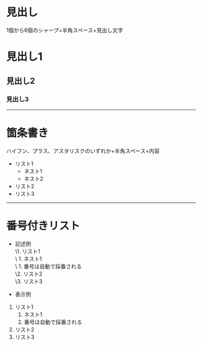 # 見出し
1個から6個のシャープ+半角スペース+見出し文字

# 見出し1
## 見出し2
### 見出し3

---
# 箇条書き
ハイフン、プラス、アスタリスクのいずれか+半角スペース+内容

- リスト1
  - ネスト1
  - ネスト2
- リスト2
- リスト3

---
# 番号付きリスト
- 記述例  
\1. リスト1  
\	1. ネスト1  
\	1. 番号は自動で採番される  
\2. リスト2  
\3. リスト3  

- 表示例
1. リスト1
	1. ネスト1
	1. 番号は自動で採番される
1. リスト2
1. リスト3

